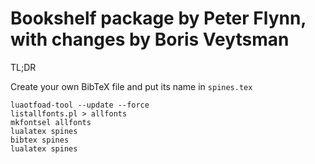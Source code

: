 # Bookshelf package by Peter Flynn, with changes by Boris Veytsman

TL;DR

Create your own BibTeX file and put its name in `spines.tex`

``` shell
luaotfoad-tool --update --force
listallfonts.pl > allfonts
mkfontsel allfonts
lualatex spines
bibtex spines
lualatex spines
```

